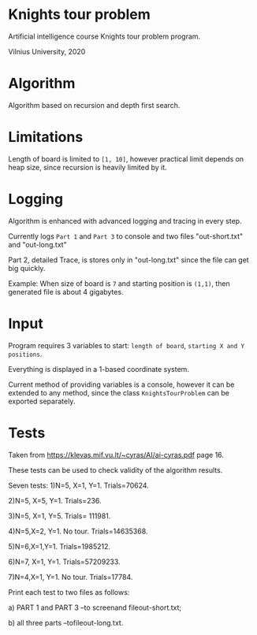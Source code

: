 # Knights tour problem
Artificial intelligence course Knights tour problem program. 

Vilnius University, 2020

# Algorithm
Algorithm based on recursion and depth first search.

# Limitations
Length of board is limited to `[1, 10]`, however practical limit depends on heap size, since recursion is heavily limited by it.

# Logging
Algorithm is enhanced with advanced logging and tracing in every step.

Currently logs `Part 1` and `Part 3` to console and two files "out-short.txt" and "out-long.txt"

Part 2, detailed Trace, is stores only in "out-long.txt" since the file can get big quickly.

Example: When size of board is `7` and starting position is `(1,1)`, then generated file is about 4 gigabytes.

# Input
Program requires 3 variables to start: `length of board`, `starting X and Y positions`. 

Everything is displayed in a 1-based coordinate system.

Current method of providing variables is a console, however it can be extended to any method, since the class `KnightsTourProblem` can be exported separately.

# Tests
Taken from https://klevas.mif.vu.lt/~cyras/AI/ai-cyras.pdf page 16.

These tests can be used to check validity of the algorithm results.

Seven tests: 
1)N=5, X=1, Y=1. Trials=70624.

2)N=5, X=5, Y=1. Trials=236.

3)N=5, X=1, Y=5. Trials= 111981.

4)N=5,X=2, Y=1. No tour. Trials=14635368.

5)N=6,X=1,Y=1. Trials=1985212. 

6)N=7, X=1, Y=1. Trials=57209233.

7)N=4,X=1, Y=1. No tour. Trials=17784.

Print each test to two files as follows:

a) PART 1 and PART 3 –to screenand fileout-short.txt;

b) all three parts –tofileout-long.txt.
